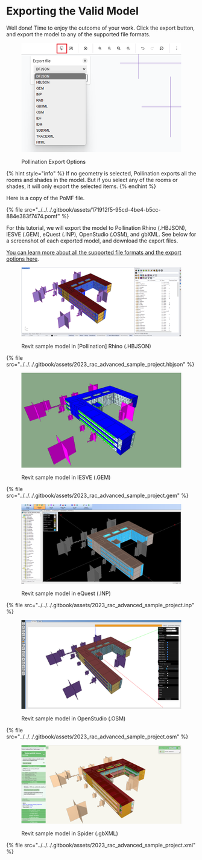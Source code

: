 # Exporting the Valid Model

Well done! Time to enjoy the outcome of your work. Click the export button, and export the model to any of the supported file formats.

<figure><img src="../../../.gitbook/assets/image (39).png" alt=""><figcaption><p>Pollination Export Options</p></figcaption></figure>

{% hint style="info" %}
If no geometry is selected, Pollination exports all the rooms and shades in the model. But if you select any of the rooms or shades, it will only export the selected items.
{% endhint %}

Here is a copy of the PoMF file.

{% file src="../../../.gitbook/assets/171912f5-95cd-4be4-b5cc-884e383f7474.pomf" %}

For this tutorial, we will export the model to Pollination Rhino (.HBJSON), IESVE (.GEM), eQuest (.INP), OpenStudio (.OSM), and gbXML. See below for a screenshot of each exported model, and download the export files.

[You can learn more about all the supported file formats and the export options here](../../../model-editor/supported-file-formats/export.md).

<figure><img src="../../../.gitbook/assets/image (40).png" alt=""><figcaption><p>Revit sample model in [Pollination] Rhino (.HBJSON)</p></figcaption></figure>

{% file src="../../../.gitbook/assets/2023_rac_advanced_sample_project.hbjson" %}

<figure><img src="../../../.gitbook/assets/revit-to-iesve.jpg" alt=""><figcaption><p>Revit sample model in IESVE (.GEM)</p></figcaption></figure>

{% file src="../../../.gitbook/assets/2023_rac_advanced_sample_project.gem" %}

<figure><img src="../../../.gitbook/assets/image (41).png" alt=""><figcaption><p>Revit sample model in eQuest (.INP)</p></figcaption></figure>

{% file src="../../../.gitbook/assets/2023_rac_advanced_sample_project.inp" %}

<figure><img src="../../../.gitbook/assets/image (43).png" alt=""><figcaption><p>Revit sample model in OpenStudio (.OSM)</p></figcaption></figure>

{% file src="../../../.gitbook/assets/2023_rac_advanced_sample_project.osm" %}

<figure><img src="../../../.gitbook/assets/image (42).png" alt=""><figcaption><p>Revit sample model in Spider (.gbXML)</p></figcaption></figure>

{% file src="../../../.gitbook/assets/2023_rac_advanced_sample_project.xml" %}
